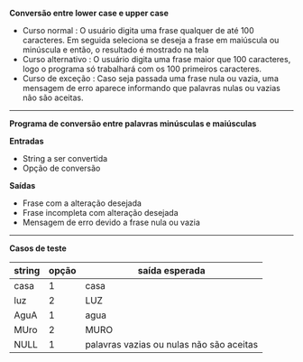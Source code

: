 **Conversão entre lower case e upper case**

- Curso normal : O usuário digita uma frase qualquer de até 100 caracteres. Em seguida seleciona se deseja a frase em maiúscula ou minúscula e então, o resultado é mostrado na tela
- Curso alternativo : O usuário digita uma frase maior que 100 caracteres, logo o programa só trabalhará com os 100 primeiros caracteres.
- Curso de exceção : Caso seja passada uma frase nula ou vazia, uma mensagem de erro aparece informando que palavras nulas ou vazias não são aceitas.

---

**Programa de conversão entre palavras minúsculas e maiúsculas**

****Entradas****

- String a ser convertida
- Opção de conversão

****Saídas****

- Frase com a alteração desejada
- Frase incompleta com alteração desejada
- Mensagem de erro devido a frase nula ou vazia

---

****Casos de teste****

string | opção | saída esperada
-------|-------|---------------
casa   | 1     | casa
luz    | 2     | LUZ
AguA   | 1     | agua
MUro   | 2     | MURO
NULL   | 1     | palavras vazias ou nulas não são aceitas

